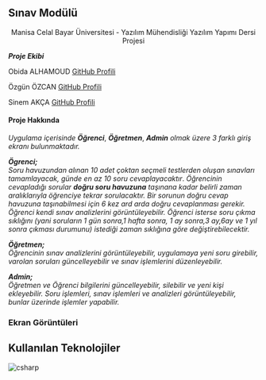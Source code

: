  ## Sınav Modülü
 
 <p align="center">
    Manisa Celal Bayar Üniversitesi - Yazılım Mühendisliği Yazılım Yapımı Dersi Projesi
    <br />

___Proje Ekibi___ </br>

Obida ALHAMOUD [GitHub Profili](https://github.com/Ob1ida ) </br>

Özgün ÖZCAN [GitHub Profili](https://github.com/ozgunxy ) </br>

Sinem AKÇA [GitHub Profili](https://github.com/sinemakca ) </br>


#### Proje Hakkında
*Uygulama içerisinde* ***Öğrenci***, ***Öğretmen***, ***Admin*** *olmak üzere 3 farklı giriş ekranı bulunmaktadır.* </br>

***Ögrenci;***</br>
*Soru havuzundan alınan 10 adet çoktan seçmeli testlerden oluşan sınavları tamamlayacak, günde en az 10 soru cevaplayacaktır*. *Öğrencinin cevapladığı sorular* ***doğru soru havuzuna*** *taşınana kadar belirli zaman aralıklarıyla öğrenciye tekrar sorulacaktır. Bir sorunun doğru cevap havuzuna taşınabilmesi için 6 kez ard arda doğru cevaplanması gerekir.* </br> 
*Öğrenci kendi sınav analizlerini görüntüleyebilir. Öğrenci isterse soru çıkma sıklığını (yani soruların 1 gün sonra,1 hafta sonra, 1 ay sonra,3 ay,6ay ve 1 yıl sonra çıkması durumunu) istediği zaman sıklığına göre değiştirebilecektir.*</br>

***Öğretmen;***</br>
*Öğrencinin sınav analizlerini görüntüleyebilir, uygulamaya yeni soru girebilir, varolan soruları güncelleyebilir ve sınav işlemlerini düzenleyebilir.* 

***Admin;*** </br>
*Öğretmen ve Öğrenci bilgilerini güncelleyebilir, silebilir ve yeni kişi ekleyebilir. Soru işlemleri, sınav işlemleri ve analizleri görüntüleyebilir, bunlar üzerinde işlemler yapabilir.* </br>

### Ekran Görüntüleri




## Kullanılan Teknolojiler

![csharp](https://user-images.githubusercontent.com/48556212/71685279-de90ab00-2da8-11ea-97f7-3489f6ab5f19.png)
